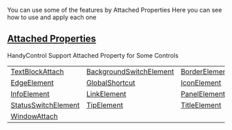 You can use some of the features by Attached Properties Here you can see how to use and apply each one

## [Attached Properties](https://github.com/ghost1372/HandyControl/wiki/Attached-Properties)
HandyControl Support Attached Property for Some Controls
<table>
<tr>
<td><a href="https://github.com/ghost1372/HandyControl/wiki/TextBlockAttach-Attach">TextBlockAttach</a></td>
<td><a href="https://github.com/ghost1372/HandyControl/wiki/BackgroundSwitchElement-Attach">BackgroundSwitchElement</a></td>
<td><a href="https://github.com/ghost1372/HandyControl/wiki/BorderElement-Attach">BorderElement</a></td>
<td><a href="https://github.com/ghost1372/HandyControl/wiki/DataGridAttach-Attach">DataGridAttach</a></td>
</tr>
<tr>
<td><a href="https://github.com/ghost1372/HandyControl/wiki/EdgeElement-Attach">EdgeElement</a></td>

<td><a href="https://github.com/ghost1372/HandyControl/wiki/GlobalShortcut-Attach">GlobalShortcut</a></td>
<td><a href="https://github.com/ghost1372/HandyControl/wiki/IconElement-Attach">IconElement</a></td>
<td><a href="https://github.com/ghost1372/HandyControl/wiki/IconSwitchElement-Attach">IconSwitchElement</a></td>
</tr>
<tr>
<td><a href="https://github.com/ghost1372/HandyControl/wiki/InfoElement-Attach">InfoElement</a></td>

<td><a href="https://github.com/ghost1372/HandyControl/wiki/LinkElement-Attach">LinkElement</a></td>
<td><a href="https://github.com/ghost1372/HandyControl/wiki/PanelElement-Attach">PanelElement</a></td>
<td><a href="https://github.com/ghost1372/HandyControl/wiki/PasswordBoxMonitor-Attach">PasswordBoxMonitor</a></td>
</tr>
<tr>
<td><a href="https://github.com/ghost1372/HandyControl/wiki/StatusSwitchElement-Attach">StatusSwitchElement</a></td>

<td><a href="https://github.com/ghost1372/HandyControl/wiki/TipElement-Attach">TipElement</a></td>
<td><a href="https://github.com/ghost1372/HandyControl/wiki/TitleElement-Attach">TitleElement</a></td>
<td><a href="https://github.com/ghost1372/HandyControl/wiki/VisualElement-Attach">VisualElement</a></td>
</tr>
<tr>
<td><a href="https://github.com/ghost1372/HandyControl/wiki/WindowAttach-Attach">WindowAttach</a></td>
</tr>
</table>